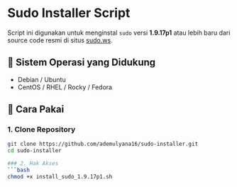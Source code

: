 # Sudo Installer Script

Script ini digunakan untuk menginstal `sudo` versi **1.9.17p1** atau lebih baru dari source code resmi di situs [sudo.ws](https://www.sudo.ws).

## 🔧 Sistem Operasi yang Didukung
- Debian / Ubuntu
- CentOS / RHEL / Rocky / Fedora

## 🚀 Cara Pakai

### 1. Clone Repository
```bash
git clone https://github.com/ademulyana16/sudo-installer.git
cd sudo-installer

### 2. Hak Akses
```bash
chmod +x install_sudo_1.9.17p1.sh
